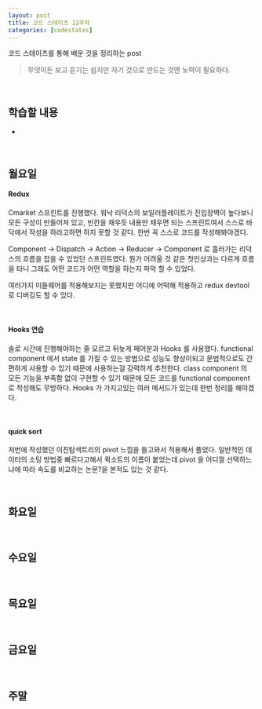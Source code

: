 ```yaml
---
layout: post
title: 코드 스테이츠 12주차
categories: [codestates]
---
```


코드 스테이츠를 통해 배운 것을 정리하는 post

> 무엇이든 보고 듣기는 쉽지만
> 자기 것으로 만드는 것엔 노력이 필요하다.

<br>

## 학습할 내용

- 

<br>

## 월요일

#### Redux

Cmarket 스프린트를 진행했다. 워낙 리덕스의 보일러플레이트가 진입장벽이 높다보니 모든 구성이 만들어져 있고, 빈칸을 채우듯 내용만 채우면 되는 스프린트여서 스스로 바닥에서 작성을 하라고하면 하지 못할 것 같다. 한번 꼭 스스로 코드를 작성해봐야겠다.

Component -> Dispatch -> Action -> Reducer -> Component 로 흘러가는 리덕스의 흐름을 잡을 수 있었던 스프린트였다. 뭔가 어려울 것  같은 첫인상과는 다르게 흐름을 타니 그래도 어떤 코드가 어떤 역할을 하는지 파악 할 수 있었다.

여러가지 미들웨어를 적용해보지는 못했지만 어디에 어떡해 적용하고 redux devtool 로 디버깅도 할 수 있다.

<br>

#### Hooks 연습

솔로 시간에 진행해야하는 줄 모르고 뒤늦게 페어분과 Hooks 를 사용했다. functional component 에서 state 를 가질 수 있는 방법으로 성능도 향상이되고 문법적으로도 간편하게 사용할 수 있기 때문에 사용하는걸 강력하게 추천한다. class component 의 모든 기능을 부족함 없이 구현할 수 있기 때문에 모든 코드를 functional component 로 작성해도 무방하다. Hooks 가 가지고있는 여러 메서드가 있는데 한번 정리를 해야겠다.

<br>

#### quick sort

저번에 작성했던 이진탐색트리의 pivot 느낌을 들고와서 적용해서 풀었다. 일반적인 데이터의 소팅 방법중 빠르다고해서 퀵소트의 이름이 붙었는데 pivot 을 어디껄 선택하느냐에 따라 속도를 비교하는 논문?을 본적도 있는 것 같다.

<br>

## 화요일

<br>

## 수요일

<br>

## 목요일

<br>

## 금요일

<br>

## 주말

